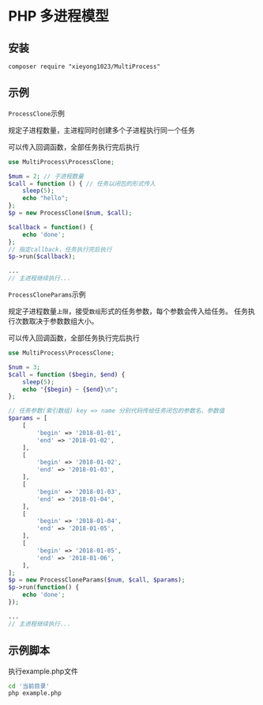 # PHP 多进程模型

## 安装
```
composer require "xieyong1023/MultiProcess"
```

## 示例
`ProcessClone`示例

规定子进程数量，主进程同时创建多个子进程执行同一个任务

可以传入回调函数，全部任务执行完后执行

```php
use MultiProcess\ProcessClone;

$mum = 2; // 子进程数量
$call = function () { // 任务以闭包的形式传入
    sleep(5);
    echo "hello";
};
$p = new ProcessClone($num, $call);

$callback = function() {
    echo 'done';
};
// 指定callback，任务执行完后执行
$p->run($callback);

...
// 主进程继续执行...
```

`ProcessCloneParams`示例

规定子进程数量`上限`，接受`数组`形式的任务参数，每个参数会传入给任务。
任务执行次数取决于参数数组大小。

可以传入回调函数，全部任务执行完后执行

```php
use MultiProcess\ProcessClone;

$num = 3;
$call = function ($begin, $end) {
    sleep(5);
    echo "{$begin} ~ {$end}\n";
};

// 任务参数(索引数组) key => name 分别代码传给任务闭包的参数名、参数值
$params = [
    [
        'begin' => '2018-01-01',
        'end' => '2018-01-02',
    ],
    [
        'begin' => '2018-01-02',
        'end' => '2018-01-03',
    ],
    [
        'begin' => '2018-01-03',
        'end' => '2018-01-04',
    ],
    [
        'begin' => '2018-01-04',
        'end' => '2018-01-05',
    ],
    [
        'begin' => '2018-01-05',
        'end' => '2018-01-06',
    ],
];
$p = new ProcessCloneParams($num, $call, $params);
$p->run(function() {
    echo 'done';
});

...
// 主进程继续执行...
```

## 示例脚本
执行example.php文件
```bash
cd '当前目录'
php example.php
```
